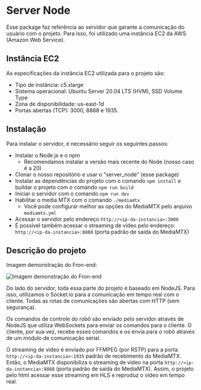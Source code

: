 # Server Node

Esse package faz referência ao servidor que garante a comunicação do usuário com o projeto. Para isso, foi utilizado uma instância EC2 da AWS (Amazon Web Service).

## Instância EC2

As especificações da instância EC2 utilizada para o projeto são:
- Tipo de instância: c5.xlarge
- Sistema operacional: Ubuntu Server 20.04 LTS (HVM), SSD Volume Type
- Zona de disponibilidade: us-east-1d
- Portas abertas (TCP): 3000, 8888 e 1935.

## Instalação

Para instalar o servidor, é necessário seguir os seguintes passos:
- Instalar o Node.js e o npm
    - Recomendamos instalar a versão mais recente do Node (nosso caso é a 20)
- Clonar o nosso repositório e usar o "server_node" (esse package)
- Instalar as dependências do projeto com o comando `npm install` e buildar o projeto com o comando `npm run build`
- Iniciar o servidor com o comando `npm run dev`
- Habilitar o media MTX com o comando `./mediamtx`
    - Você pode configurar melhor as opções do MediaMTX pelo arquivo `mediamtx.yml`
- Acessar o servidor pelo endereço `http://<ip-da-instancia>:3000`
- É possível também acessar o streaming de vídeo pelo endereço: `http://<ip-da-instancia>:8888` (porta padrão de saída do MediaMTX)

## Descrição do projeto

Imagem demonstração do Fron-end:

![Imagem demonstração do Fron-end](../assets/front-end.png)

Do lado do servidor, toda essa parte do projeto é baseado em NodeJS. Para isso, utilizamos o Socket.io para a comunicação em tempo real com o cliente. Todas as rotas de comunicações são abertas com HTTP (sem segurança). 

Os comandos de controle do robô são enviado pelo servidor através de NodeJS que utiliza WebSockets para enviar os comandos para o cliente. O cliente, por sua vez, recebe esses comandos e os envia para o robô através de um módulo de comunicação serial.

O streaming de video é enviado por FFMPEG (por RSTP) para a porta `http://<ip-da-instancia>:1935` padrão de recebimento do MediaMTX. Então, o MediaMTX disponibiliza o streaming de vídeo na porta `http://<ip-da-instancia>:8888` (porta padrão de saída do MediaMTX). Assim, o projeto pelo html acessar esse streaming em HLS e reproduz o vídeo em tempo real.
